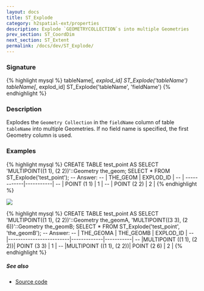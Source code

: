 ```yaml
---
layout: docs
title: ST_Explode
category: h2spatial-ext/properties
description: Explode `GEOMETRYCOLLECTION`s into multiple Geometries
prev_section: ST_CoordDim
next_section: ST_Extent
permalink: /docs/dev/ST_Explode/
---
```

 
### Signature

{% highlight mysql %}
tableName[*, explod_id] ST_Explode('tableName')
tableName[*, explod_id] ST_Explode('tableName', 'fieldName')
{% endhighlight %}

### Description
Explodes the `Geometry Collection` in the `fieldName` column of table
`tableName` into multiple Geometries. 
If no field name is specified, the first Geometry column is used. 

### Examples

{% highlight mysql %}
CREATE TABLE test_point AS SELECT
    'MULTIPOINT((1 1), (2 2))'::Geometry the_geom;
SELECT * FROM ST_Explode('test_point');
-- Answer:
--    |   THE_GEOM  | EXPLOD_ID |
--    | ------------|-----------|
--    | POINT (1 1) |     1     |
--    | POINT (2 2) |     2     |
{% endhighlight %}

<img class="displayed" src="../ST_Explode.png"/>

{% highlight mysql %}
CREATE TABLE test_point AS SELECT
    'MULTIPOINT((1 1), (2 2))'::Geometry the_geomA,
    'MULTIPOINT((3 3), (2 6))'::Geometry the_geomB;
SELECT * FROM ST_Explode('test_point', 'the_geomB');
-- Answer:
--    |        THE_GEOMA        | THE_GEOMB   | EXPLOD_ID |
--    |-------------------------|-------------|-----------|
--    |MULTIPOINT ((1 1), (2 2))| POINT (3 3) |      1    |
--    |MULTIPOINT ((1 1), (2 2))| POINT (2 6) |      2    |
{% endhighlight %}

##### See also

* <a href="https://github.com/irstv/H2GIS/blob/master/h2spatial-ext/src/main/java/org/h2gis/h2spatialext/function/spatial/properties/ST_Explode.java" target="_blank">Source code</a>

